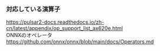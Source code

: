 

### 対応している演算子


https://pulsar2-docs.readthedocs.io/zh-cn/latest/appendix/op_support_list_ax620e.html  
ONNXのオペレータ  
https://github.com/onnx/onnx/blob/main/docs/Operators.md  
